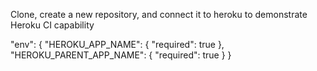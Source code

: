 Clone, create a new repository, and connect it to heroku to demonstrate Heroku CI capability

"env": {
    "HEROKU_APP_NAME": {
      "required": true
    },
    "HEROKU_PARENT_APP_NAME": {
      "required": true
    }
  }